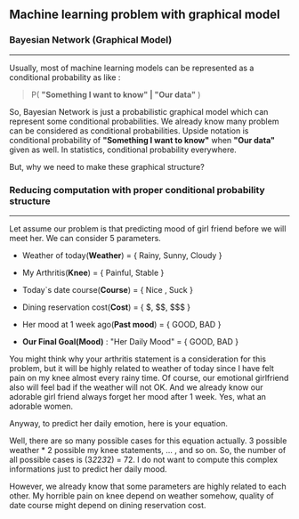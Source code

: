 **Machine learning problem with graphical model**
---


### Bayesian Network (Graphical Model)
-----
Usually, most of machine learning models can be represented as a conditional probability as like :
 > P( **"Something I want to know" |  "Our data"** )

So, Bayesian Network is  just a probabilistic graphical model which can represent some conditional probabilities. We already know many problem can be considered as conditional probabilities. Upside notation is conditional probability of **"Something I want to know"** when **"Our data"** given as well. In statistics,  conditional probability everywhere.



But, why we need to make these graphical structure?


### Reducing computation with proper conditional probability structure
-----
Let assume our problem is that predicting mood of girl friend before we will meet her. We can consider 5 parameters. 

-  Weather of today(**Weather**) = { Rainy, Sunny, Cloudy } 
-  My Arthritis(**Knee**) = { Painful, Stable }
-  Today`s date course(**Course**) = { Nice , Suck }
-  Dining reservation cost(**Cost**) = { \$, \$\$, \$\$\$ }
-  Her mood at 1 week ago(**Past mood**) = { GOOD, BAD }

- **Our Final Goal(Mood)** : "Her Daily Mood" = { GOOD, BAD }
 
You might think why your arthritis statement is a consideration for this problem, but it will be highly related to weather of today since I have felt pain on my knee almost every rainy time. Of course, our emotional girlfriend also will feel bad if the weather will not OK. And we already know our adorable girl friend always forget her mood after 1 week. Yes, what an adorable women.

Anyway, to predict her daily emotion, here is your equation.

Well, there are so many possible cases for this equation actually. 3 possible weather * 2 possible my knee statements, ... , and so on. So, the number of all possible cases is (3*2*2*3*2) = 72. I do not want to compute this complex informations just to predict her daily mood.

However, we already know that some parameters are highly related to each other. My horrible pain on knee depend on weather somehow, quality of date course might depend on dining reservation cost.
